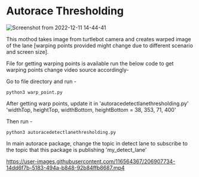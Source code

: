 # Autorace Thresholding
![Screenshot from 2022-12-11 14-44-41](https://user-images.githubusercontent.com/116564367/206907234-a2d777c3-6863-4c02-b242-e3ebadca1817.png)


This mothod takes image from turtlebot camera and creates warped image of the lane [warping points provided might change due to different scenario and screen size].

File for getting warping points is available run the below code to get warping points change video source accordingly-

Go to file directory and run -

```
python3 warp_point.py
```

After getting warp points, update it in 'autoracedetectlanethresholding.py' 'widthTop, heightTop, widthBottom, heightBottom = 38, 353, 71, 400'

Then run -

```
python3 autoracedetectlanethresholding.py
```

In main autorace package, change the topic in detect lane to subscribe to the topic that this package is publishing 'my_detect_lane'



https://user-images.githubusercontent.com/116564367/206907734-14dd6f7b-5183-494a-b848-92b84ffb8687.mp4

